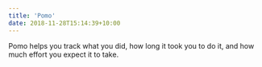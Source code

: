 ```yaml
---
title: 'Pomo'
date: 2018-11-28T15:14:39+10:00
---
```


Pomo helps you track what you did, how long it took you to do it, and how much effort you expect it to take.

